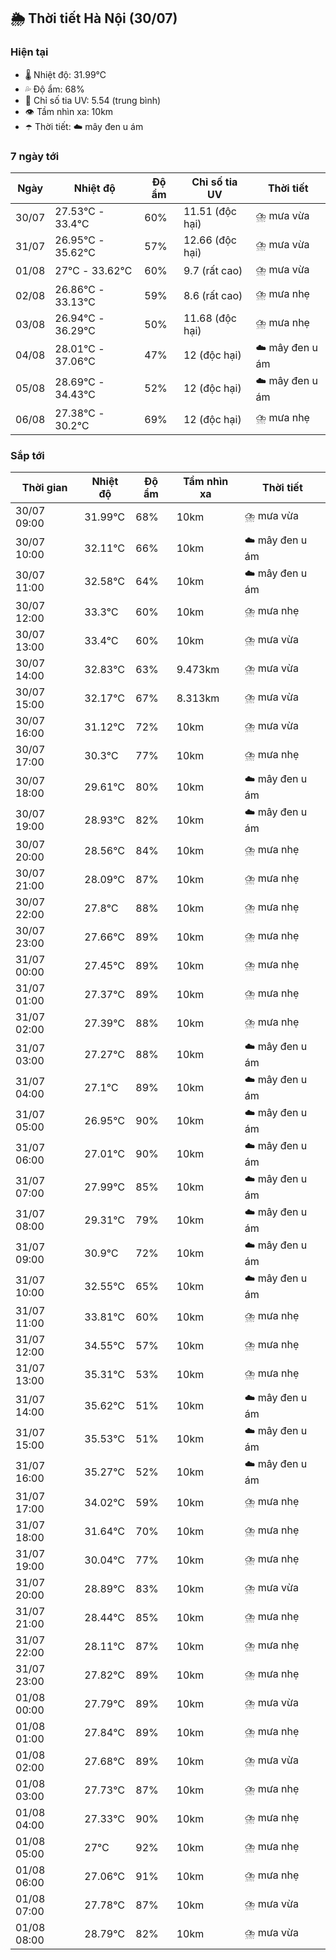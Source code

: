 ## 🌦️ Thời tiết Hà Nội (30/07)

### Hiện tại

- 🌡️ Nhiệt độ: 31.99℃
- 💦 Độ ẩm: 68%
- 🌟 Chỉ số tia UV: 5.54 (trung bình)
- 👁️ Tầm nhìn xa: 10km
- ☂️ Thời tiết: ☁️ mây đen u ám

### 7 ngày tới

| Ngày | Nhiệt độ | Độ ẩm | Chỉ số tia UV | Thời tiết |
| --- | --- | --- | --- | --- |
| 30/07 | 27.53℃ - 33.4℃ | 60% | 11.51 (độc hại) | ⛈️ mưa vừa |
| 31/07 | 26.95℃ - 35.62℃ | 57% | 12.66 (độc hại) | ⛈️ mưa vừa |
| 01/08 | 27℃ - 33.62℃ | 60% | 9.7 (rất cao) | ⛈️ mưa vừa |
| 02/08 | 26.86℃ - 33.13℃ | 59% | 8.6 (rất cao) | ⛈️ mưa nhẹ |
| 03/08 | 26.94℃ - 36.29℃ | 50% | 11.68 (độc hại) | ⛈️ mưa nhẹ |
| 04/08 | 28.01℃ - 37.06℃ | 47% | 12 (độc hại) | ☁️ mây đen u ám |
| 05/08 | 28.69℃ - 34.43℃ | 52% | 12 (độc hại) | ☁️ mây đen u ám |
| 06/08 | 27.38℃ - 30.2℃ | 69% | 12 (độc hại) | ⛈️ mưa nhẹ |

### Sắp tới

| Thời gian | Nhiệt độ | Độ ẩm | Tầm nhìn xa | Thời tiết |
| --- | --- | --- | --- | --- |
| 30/07 09:00 | 31.99℃ | 68% | 10km | ⛈️ mưa vừa |
| 30/07 10:00 | 32.11℃ | 66% | 10km | ☁️ mây đen u ám |
| 30/07 11:00 | 32.58℃ | 64% | 10km | ☁️ mây đen u ám |
| 30/07 12:00 | 33.3℃ | 60% | 10km | ⛈️ mưa nhẹ |
| 30/07 13:00 | 33.4℃ | 60% | 10km | ⛈️ mưa vừa |
| 30/07 14:00 | 32.83℃ | 63% | 9.473km | ⛈️ mưa vừa |
| 30/07 15:00 | 32.17℃ | 67% | 8.313km | ⛈️ mưa vừa |
| 30/07 16:00 | 31.12℃ | 72% | 10km | ⛈️ mưa vừa |
| 30/07 17:00 | 30.3℃ | 77% | 10km | ⛈️ mưa nhẹ |
| 30/07 18:00 | 29.61℃ | 80% | 10km | ☁️ mây đen u ám |
| 30/07 19:00 | 28.93℃ | 82% | 10km | ☁️ mây đen u ám |
| 30/07 20:00 | 28.56℃ | 84% | 10km | ⛈️ mưa nhẹ |
| 30/07 21:00 | 28.09℃ | 87% | 10km | ⛈️ mưa nhẹ |
| 30/07 22:00 | 27.8℃ | 88% | 10km | ⛈️ mưa nhẹ |
| 30/07 23:00 | 27.66℃ | 89% | 10km | ⛈️ mưa nhẹ |
| 31/07 00:00 | 27.45℃ | 89% | 10km | ⛈️ mưa nhẹ |
| 31/07 01:00 | 27.37℃ | 89% | 10km | ⛈️ mưa nhẹ |
| 31/07 02:00 | 27.39℃ | 88% | 10km | ⛈️ mưa nhẹ |
| 31/07 03:00 | 27.27℃ | 88% | 10km | ☁️ mây đen u ám |
| 31/07 04:00 | 27.1℃ | 89% | 10km | ☁️ mây đen u ám |
| 31/07 05:00 | 26.95℃ | 90% | 10km | ☁️ mây đen u ám |
| 31/07 06:00 | 27.01℃ | 90% | 10km | ☁️ mây đen u ám |
| 31/07 07:00 | 27.99℃ | 85% | 10km | ☁️ mây đen u ám |
| 31/07 08:00 | 29.31℃ | 79% | 10km | ☁️ mây đen u ám |
| 31/07 09:00 | 30.9℃ | 72% | 10km | ☁️ mây đen u ám |
| 31/07 10:00 | 32.55℃ | 65% | 10km | ☁️ mây đen u ám |
| 31/07 11:00 | 33.81℃ | 60% | 10km | ⛈️ mưa nhẹ |
| 31/07 12:00 | 34.55℃ | 57% | 10km | ⛈️ mưa nhẹ |
| 31/07 13:00 | 35.31℃ | 53% | 10km | ⛈️ mưa nhẹ |
| 31/07 14:00 | 35.62℃ | 51% | 10km | ☁️ mây đen u ám |
| 31/07 15:00 | 35.53℃ | 51% | 10km | ☁️ mây đen u ám |
| 31/07 16:00 | 35.27℃ | 52% | 10km | ☁️ mây đen u ám |
| 31/07 17:00 | 34.02℃ | 59% | 10km | ⛈️ mưa nhẹ |
| 31/07 18:00 | 31.64℃ | 70% | 10km | ⛈️ mưa nhẹ |
| 31/07 19:00 | 30.04℃ | 77% | 10km | ⛈️ mưa nhẹ |
| 31/07 20:00 | 28.89℃ | 83% | 10km | ⛈️ mưa vừa |
| 31/07 21:00 | 28.44℃ | 85% | 10km | ⛈️ mưa nhẹ |
| 31/07 22:00 | 28.11℃ | 87% | 10km | ⛈️ mưa nhẹ |
| 31/07 23:00 | 27.82℃ | 89% | 10km | ⛈️ mưa nhẹ |
| 01/08 00:00 | 27.79℃ | 89% | 10km | ⛈️ mưa vừa |
| 01/08 01:00 | 27.84℃ | 89% | 10km | ⛈️ mưa nhẹ |
| 01/08 02:00 | 27.68℃ | 89% | 10km | ⛈️ mưa vừa |
| 01/08 03:00 | 27.73℃ | 87% | 10km | ⛈️ mưa nhẹ |
| 01/08 04:00 | 27.33℃ | 90% | 10km | ⛈️ mưa nhẹ |
| 01/08 05:00 | 27℃ | 92% | 10km | ⛈️ mưa nhẹ |
| 01/08 06:00 | 27.06℃ | 91% | 10km | ⛈️ mưa nhẹ |
| 01/08 07:00 | 27.78℃ | 87% | 10km | ⛈️ mưa vừa |
| 01/08 08:00 | 28.79℃ | 82% | 10km | ⛈️ mưa vừa |

